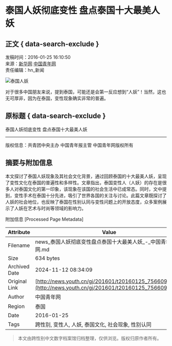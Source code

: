 # 泰国人妖彻底变性 盘点泰国十大最美人妖

## 正文 { data-search-exclude }


发稿时间：2016-01-25 16:10:50  
来源：[新华网](http://news.xinhuanet.com/world/2016-01/25/c_128666851.htm) [中国青年网](http://www.youth.cn)  
责任编辑：hn_新闻

![泰国人妖](./W020160125582487930805.jpg)

对于很多中国朋友来说，提到泰国，可能还是会第一反应想到“人妖”！当然，这也无可厚非，因为在泰国，变性现象确实非常的普遍。

## 原标题 { data-search-exclude }
泰国人妖彻底变性 盘点泰国十大最美人妖

---

版权信息：共青团中央主办 中国青年报主管 中国青年网版权所有

## 摘要与附加信息

<!-- tcd_abstract -->
本文探讨了泰国人妖现象及其社会文化背景，通过回顾泰国的十大最美人妖，呈现了变性文化在泰国的普遍性和多样性。文章指出，泰国变性人（人妖）的存在是很多人对泰国文化的第一印象，该现象在该国的社会生活中已成常态。同时，文中提到，变性手术在泰国十分先进，吸引了世界各国的关注与讨论。此篇文章既探讨了人妖的社会地位，也反映了泰国在性别认同与变性问题上的开放态度，众多案例展示了人妖在艺术与时尚等领域的影响力。
<!-- tcd_abstract_end -->

附加信息 [Processed Page Metadata]

| Attribute       | Value                                  |
|-----------------|----------------------------------------|
| Filename        | news_泰国人妖彻底变性盘点泰国十大最美人妖_-_中国青年网.md                             |
| Size            | 634 bytes                           |
| Archived Date   | 2024-11-12 08:34:09                             |
| Original Link   | [http://news.youth.cn/gj/201601/t20160125_7566093.htm](http://news.youth.cn/gj/201601/t20160125_7566093.htm)                       |
| Author          | 中国青年网                               |
| Region          | 泰国                               |
| Date            | 2016-01-25                                 |
| Tags            | 跨性别, 变性人, 人妖, 泰国文化, 社会现象, 性别认同                                 |
>
> 本文由跨性别中文数字档案馆归档整理，仅供浏览。版权归原作者所有。
>
